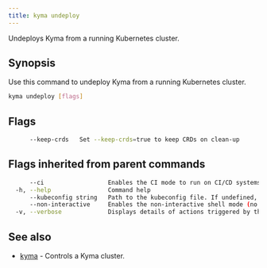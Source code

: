 ```yaml
---
title: kyma undeploy
---
```


Undeploys Kyma from a running Kubernetes cluster.

## Synopsis

Use this command to undeploy Kyma from a running Kubernetes cluster.

```bash
kyma undeploy [flags]
```

## Flags

```bash
      --keep-crds   Set --keep-crds=true to keep CRDs on clean-up
```

## Flags inherited from parent commands

```bash
      --ci                  Enables the CI mode to run on CI/CD systems. It avoids any user interaction (such as no dialog prompts) and ensures that logs are formatted properly in log files (such as no spinners for CLI steps).
  -h, --help                Command help
      --kubeconfig string   Path to the kubeconfig file. If undefined, Kyma CLI uses the KUBECONFIG environment variable, or falls back "/$HOME/.kube/config".
      --non-interactive     Enables the non-interactive shell mode (no colorized output, no spinner)
  -v, --verbose             Displays details of actions triggered by the command.
```

## See also

* [kyma](#kyma-kyma)	 - Controls a Kyma cluster.

